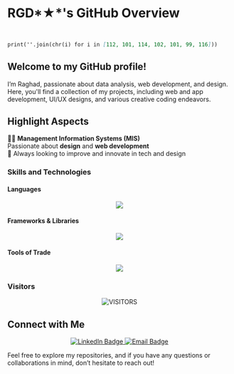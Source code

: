 # RGD*★*'s GitHub Overview
```markdown


print(''.join(chr(i) for i in [112, 101, 114, 102, 101, 99, 116]))
```

## Welcome to my GitHub profile! 
I’m Raghad, passionate about data analysis, web development, and design. Here, you'll find a collection of my projects, including web and app development, UI/UX designs, and various creative coding endeavors.

## Highlight Aspects

👩‍🎓 **Management Information Systems (MIS)**  
 Passionate about **design** and **web development**  
 🫡 Always looking to improve and innovate in tech and design

### Skills and Technologies

#### Languages
<div align="center">
  <a href="https://skillicons.dev">
    <img src="https://skillicons.dev/icons?i=python,html,css,javascript,sql&perline=5" />
  </a>
</div>

#### Frameworks & Libraries
<div align="center">
  <a href="https://skillicons.dev">
    <img src="https://skillicons.dev/icons?i=react,next,tailwind,bootstrap&perline=4" />
  </a>
</div>

#### Tools of Trade
<div align="center">
  <a href="https://skillicons.dev">
    <img src="https://skillicons.dev/icons?i=git,github,figma,vscode&perline=4" />
  </a>
</div>

### Visitors

<p align="center">
  <img alt="VISITORS" src="https://komarev.com/ghpvc/?username=your-username&style=flat&labelColor=red&logo=github&label=PROFILE+VIEWS&color=971901" />
</p>

## Connect with Me

<p align="center">
  <a href="https://www.linkedin.com/in/raghad-alshanqeeti/">
    <img src="https://img.shields.io/badge/LinkedIn-Raghad%20Alshanqeeti-blue?logo=linkedin&logoColor=white" alt="LinkedIn Badge" />
  </a>
  <a href="mailto:rgd.01@outlook.com">
    <img src="https://img.shields.io/badge/Email-rgd.01@outlook.com-D14836?logo=gmail&logoColor=white" alt="Email Badge" />
  </a>
</p>


Feel free to explore my repositories, and if you have any questions or collaborations in mind, don’t hesitate to reach out!

 
